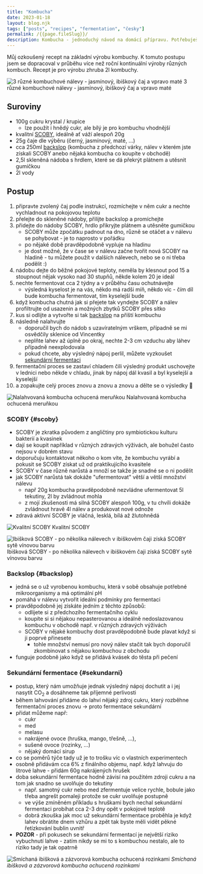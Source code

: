 ```yaml
---
title: "Kombucha"
date: 2023-01-18
layout: blog.njk
tags: ["posts", "recipes", "fermentation", "česky"]
permalink: /{{page.fileSlug}}/
description: Kombucha - jednoduchý návod na domácí přípravu. Potřebuješ jen čaj, cukr, skleněnou nádobu a násadu. Za dva týdny máš hotovo!
---
```


Můj ozkoušený recept na základní výrobu kombuchy. K tomuto postupu jsem se dopracoval v průběhu více než roční kontinuální výroby různých kombuch. Recept je pro výrobu zhruba 2l kombuchy.

![3 různé kombuchové nálevy - jasmínový, ibiškový čaj a vpravo maté](/img/kombucha/kombucha-nalevy.jpg)
3 různé kombuchové nálevy - jasmínový, ibiškový čaj a vpravo maté

## Suroviny

- 100g cukru krystal / krupice
  - lze použít i hnědý cukr, ale bílý je pro kombuchu vhodnější
- kvalitní [SCOBY](#scoby), ideálně ať váží alespoň 20g
- 25g čaje dle výběru (černý, jasmínový, maté, ...)
- cca 250ml [backslop](#backslop) (kombucha z předchozí várky, nálev v kterém jste získali SCOBY anebo nějaká kombucha co koupíte v obchodě)
- 2,5l skleněná nádoba s hrdlem, které se dá překrýt plátnem a utěsnit gumičkou
- 2l vody

## Postup

1. připravte zvolený čaj podle instrukcí, rozmíchejte v něm cukr a nechte vychladnout na pokojovou teplotu
2. přelejte do skleněné nádoby, přilijte backslop a promíchejte
3. přidejte do nádoby SCOBY, hrdlo přikryjte plátnem a utěsněte gumičkou
   - SCOBY může zpočátku padnout na dno, různě se otáčet a v nálevu se pohybovat - je to naprosto v pořádku
   - po nějaké době pravděpodobně vypluje na hladinu
   - je dost možné, že v čase se v nálevu začne tvořit nová SCOBY na hladině - tu můžete použít v dalších nálevech, nebo se o ni třeba podělit :)
4. nádobu dejte do běžné pokojové teploty, neměla by klesnout pod 15 a stoupnout nějak vysoko nad 30 stupňů, někde kolem 20 je ideál
5. nechte fermentovat cca 2 týdny a v průběhu času ochutnávejte
   - výsledná kyselost je na vás, někdo má radši míň, někdo víc - čím díl bude kombucha fermentovat, tím kyselejší bude
6. když kombucha chutná jak si přejete tak vyndejte SCOBY a nálev profiltrujte od usazenin a možných zbytků SCOBY přes sítko
7. kus si odlijte a vytvořte si tak [backslop](#backslop) na příští kombuchu
8. následně nalahvujte
   - doporučil bych do nádob s uzavíratelným vrškem, případně se mi osvědčily sklenice od Vincentky
   - neplňte lahev až úplně po okraj, nechte 2-3 cm vzduchu aby láhev případně neexplodovala
   - pokud chcete, aby výsledný nápoj perlil, můžete vyzkoušet [sekundární fermentaci](#sekundarni)
9. fermentační proces se zastaví chladem čili výsledný produkt uschovejte v lednici nebo někde v chladu, jinak by nápoj dál kvasil a byl kyselejší a kyselejší
10. a zopakujte celý proces znovu a znovu a znovu a dělte se o výsledky 🍿

![Nalahvovaná kombucha ochucená meruňkou](/img/kombucha/nalahvovana-kombucha.jpeg)
Nalahvovaná kombucha ochucená meruňkou

### SCOBY {#scoby}

- SCOBY je zkratka původem z angličtiny pro symbiotickou kulturu bakterií a kvasinek
- dají se koupit například v různých zdravých výživách, ale bohužel často nejsou v dobrém stavu
- doporučuju kontaktovat někoho o kom víte, že kombuchu vyrábí a pokusit se SCOBY získat už od praktikujícího kvasitele
- SCOBY v čase různě narůstá a množí se takže je snadné se o ni podělit
- jak SCOBY narůstá tak dokáže "ufermentovat" větší a větší množství nálevu
  - např 20g kombucha pravděpodobně nezvládne ufermentovat 5l tekutiny, 2l by zvládnout mohla
  - z mojí zkušenosti má silná SCOBY alespoň 100g, v tu chvíli dokáže zvládnout hravě 4l nálev a produkovat nové odnože
- zdravá aktivní SCOBY je vláčná, lesklá, bílá až žlutohnědá

![Kvalitní SCOBY](/img/kombucha/kvalitni-scoby.jpeg)
Kvalitní SCOBY

![Ibišková SCOBY - po několika nálevech v ibiškovém čaji získá SCOBY sytě vínovou barvu](/img/kombucha/ibiskova-scoby.jpeg)
Ibišková SCOBY - po několika nálevech v ibiškovém čaji získá SCOBY sytě vínovou barvu

### Backslop {#backslop}

- jedná se o už vyrobenou kombuchu, která v sobě obsahuje potřebné mikroorganismy a má optimální pH
- pomáhá v nálevu vytvořit ideální podmínky pro fermentaci
- pravděpodobně jej získáte jedním z těchto způsobů:
  - odlijete si z předchozího fermentačního cyklu
  - koupíte si si nějakou nepasterovanou a ideálně nedoslazovanou kombuchu v obchodě např. v různých zdravých výživách
  - SCOBY v nějaké kombuchy dost pravděpodobně bude plavat když si ji poprvé přinesete
    - tohle množství nemusí pro nový nálev stačit tak bych doporučil zkombinovat s nějakou kombuchou z obchodu
- funguje podobně jako když se přidává kvásek do těsta při pečení

### Sekundární fermentace {#sekundarni}

- postup, který nám umožňuje jednak výsledný nápoj dochutit a i jej nasytit CO<sub>2</sub> a dosáhneme tak příjemné perlivosti
- během lahvování přidáme do lahví nějaký zdroj cukru, který rozběhne fermentační proces znovu → proto fermentace sekundární
- přidat můžeme např:
  - cukr
  - med
  - melasu
  - nakrájené ovoce (hruška, mango, třešně, ...),
  - sušené ovoce (rozinky, ...)
  - nějaký domácí sirup
- co se poměrů týče tady už je to trošku víc o vlastních experimentech
- osobně přidávám cca 6% z finálního objemu, např. když lahvuju do litrové lahve - přidám 60g nakrájených hrušek
- doba sekundární fermentace hodně závisí na použitém zdroji cukru a na tom jak snadno se uvolňuje do tekutiny
  - např. samotný cukr nebo med zfermentuje velice rychle, bobule jako třeba angrešt pomaleji protože se cukr uvolňuje postupně
  - ve výše zmíněném příkladu s hruškami bych nechal sekundární fermentaci probíhat cca 2-3 dny opět v pokojové teplotě
  - dobrá zkouška jak moc už sekundární fermentace proběhla je když lahev obrátite dnem vzhůru a zpět tak byste měli vidět pěkné řetízkování bublin uvnitř
- **POZOR** - při pokusech se sekundární fermentací je největší riziko vybuchnutí lahve - zatím nikdy se mi to s kombuchou nestalo, ale to riziko tady je tak opatrně

![Smíchaná ibišková a zázvorová kombucha ochucená rozinkami](/img/kombucha/kombucha-trikolora.jpeg)
_Smíchaná ibišková a zázvorová kombucha ochucená rozinkami_
